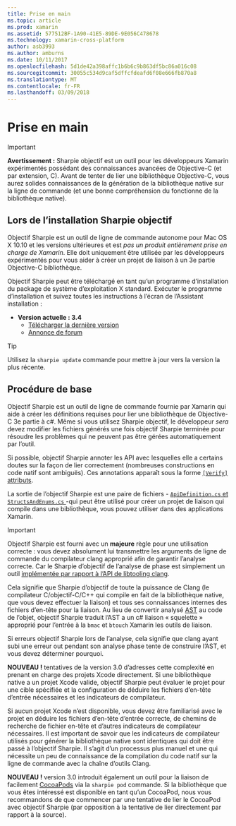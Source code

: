 ```yaml
---
title: Prise en main
ms.topic: article
ms.prod: xamarin
ms.assetid: 577512BF-1A90-41E5-89DE-9E056C478678
ms.technology: xamarin-cross-platform
author: asb3993
ms.author: amburns
ms.date: 10/11/2017
ms.openlocfilehash: 5d1de42a398affc1b6b6c9b863df5bc86a016c08
ms.sourcegitcommit: 30055c534d9caf5dffcfdeafd6f08e666fb870a8
ms.translationtype: MT
ms.contentlocale: fr-FR
ms.lasthandoff: 03/09/2018
---
```

# <a name="getting-started"></a>Prise en main

> [!IMPORTANT]
> **Avertissement :** Sharpie objectif est un outil pour les développeurs Xamarin expérimentés possédant des connaissances avancées de Objective-C (et par extension, C). Avant de tenter de lier une bibliothèque Objective-C, vous aurez solides connaissances de la génération de la bibliothèque native sur la ligne de commande (et une bonne compréhension du fonctionne de la bibliothèque native).

<a name="installing" />

## <a name="installing-objective-sharpie"></a>Lors de l’installation Sharpie objectif

Objectif Sharpie est un outil de ligne de commande autonome pour Mac OS X 10.10 et les versions ultérieures et est _pas un produit entièrement prise en charge de Xamarin_. Elle doit uniquement être utilisée par les développeurs expérimentés pour vous aider à créer un projet de liaison à un 3e partie Objective-C bibliothèque.

Objectif Sharpie peut être téléchargé en tant qu’un programme d’installation du package de système d’exploitation X standard.
Exécuter le programme d’installation et suivez toutes les instructions à l’écran de l’Assistant installation :

- **Version actuelle : 3.4**
  - [Télécharger la dernière version](https://dl.xamarin.com/objective-sharpie/ObjectiveSharpie.pkg)
  - [Annonce de forum](https://forums.xamarin.com/discussion/104800/objective-sharpie-3-4)

> [!TIP]
> Utilisez la `sharpie update` commande pour mettre à jour vers la version la plus récente.

## <a name="basic-walkthrough"></a>Procédure de base

Objectif Sharpie est un outil de ligne de commande fournie par Xamarin qui aide à créer les définitions requises pour lier une bibliothèque de Objective-C 3e partie à c#.
Même si vous utilisez Sharpie objectif, le développeur *sera* devez modifier les fichiers générés une fois objectif Sharpie terminée pour résoudre les problèmes qui ne peuvent pas être gérées automatiquement par l’outil.

Si possible, objectif Sharpie annoter les API avec lesquelles elle a certains doutes sur la façon de lier correctement (nombreuses constructions en code natif sont ambiguës).
Ces annotations apparaît sous la forme [ `[Verify]` attributs](~/cross-platform/macios/binding/objective-sharpie/platform/verify.md).

La sortie de l’objectif Sharpie est une paire de fichiers - [ `ApiDefinition.cs` et `StructsAndEnums.cs` ](~/cross-platform/macios/binding/objective-sharpie/platform/apidefinitions-structsandenums.md) -qui peut être utilisé pour créer un projet de liaison qui compile dans une bibliothèque, vous pouvez utiliser dans des applications Xamarin.

> [!IMPORTANT]
> Objectif Sharpie est fourni avec un **majeure** règle pour une utilisation correcte : vous devez absolument lui transmettre les arguments de ligne de commande du compilateur clang approprié afin de garantir l’analyse correcte. Car le Sharpie d’objectif de l’analyse de phase est simplement un outil [implémentée par rapport à l’API de libtooling clang](http://clang.llvm.org/docs/LibTooling.html).

Cela signifie que Sharpie d’objectif de toute la puissance de Clang (le compilateur C/objectif-C/C++ qui compile en fait de la bibliothèque native, que vous devez effectuer la liaison) et tous ses connaissances internes des fichiers d’en-tête pour la liaison.
Au lieu de convertir analysé [AST](http://en.wikipedia.org/wiki/Abstract_syntax_tree) au code de l’objet, objectif Sharpie traduit l’AST a un c# liaison « squelette » approprié pour l’entrée à la `bmac` et `btouch` Xamarin les outils de liaison.

Si erreurs objectif Sharpie lors de l’analyse, cela signifie que clang ayant subi une erreur out pendant son analyse phase tente de construire l’AST, et vous devez déterminer pourquoi.

**NOUVEAU !** tentatives de la version 3.0 d’adresses cette complexité en prenant en charge des projets Xcode directement. Si une bibliothèque native a un projet Xcode valide, objectif Sharpie peut évaluer le projet pour une cible spécifiée et la configuration de déduire les fichiers d’en-tête d’entrée nécessaires et les indicateurs de compilateur.

Si aucun projet Xcode n’est disponible, vous devez être familiarisé avec le projet en déduire les fichiers d’en-tête d’entrée correcte, de chemins de recherche de fichier en-tête et d’autres indicateurs de compilateur nécessaires. Il est important de savoir que les indicateurs de compilateur utilisés pour générer la bibliothèque native sont identiques qui doit être passé à l’objectif Sharpie. Il s’agit d’un processus plus manuel et une qui nécessite un peu de connaissance de la compilation du code natif sur la ligne de commande avec la chaîne d’outils Clang.

**NOUVEAU !** version 3.0 introduit également un outil pour la liaison de facilement [CocoaPods](https://cocoapods.org) via la `sharpie pod` commande.
Si la bibliothèque que vous êtes intéressé est disponible en tant qu’un CocoaPod, nous vous recommandons de que commencer par une tentative de lier le CocoaPod avec objectif Sharpie (par opposition à la tentative de lier directement par rapport à la source).
